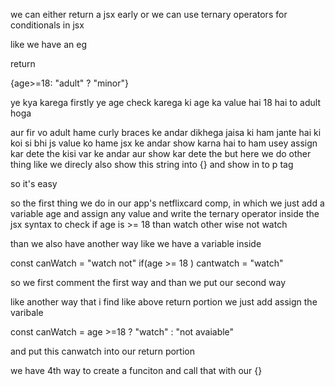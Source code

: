 we can either return a jsx early or we can use ternary operators for conditionals in jsx

like we have an eg

return <p>{age>=18: "adult" ? "minor"}</p>

ye kya karega firstly ye age check karega ki age ka value hai 18 hai to adult hoga 

aur fir vo adult hame curly braces ke andar dikhega jaisa ki ham jante hai ki koi si bhi js value ko hame jsx ke andar show karna hai to ham usey assign kar dete the kisi var ke andar aur show kar dete the but here we do other thing like we direcly also show this string into {} and show in to p tag 

so it's easy

so the first thing we do in our app's netflixcard comp, in which we just add a variable age and assign any value 
and write the ternary operator inside the jsx syntax to check if age is >= 18 than watch other wise not watch

than we also have another way 
like we have a variable inside 

const canWatch = "watch not"
if(age >= 18 ) cantwatch = "watch"

so we first comment the first way 
and than we put our second way 

like another way that i find like above return portion we just add assign the varibale 

const canWatch = age >=18 ? "watch" : "not avaiable"

and put this canwatch into our return portion

we have 4th way to create a funciton and call that with our {}



